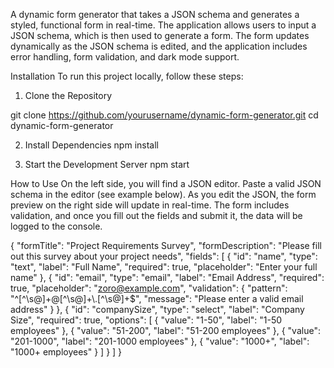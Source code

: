 A dynamic form generator that takes a JSON schema and generates a styled, functional form in real-time. The application allows users to input a JSON schema, which is then used to generate a form. The form updates dynamically as the JSON schema is edited, and the application includes error handling, form validation, and dark mode support.

Installation
To run this project locally, follow these steps:

1. Clone the Repository

git clone https://github.com/yourusername/dynamic-form-generator.git
cd dynamic-form-generator

2. Install Dependencies
npm install

3. Start the Development Server
npm start

How to Use
On the left side, you will find a JSON editor.
Paste a valid JSON schema in the editor (see example below).
As you edit the JSON, the form preview on the right side will update in real-time.
The form includes validation, and once you fill out the fields and submit it, the data will be logged to the console.


{
"formTitle": "Project Requirements Survey",
"formDescription": "Please fill out this survey about your project needs",
"fields": [
    {
      "id": "name",
      "type": "text",
      "label": "Full Name",
      "required": true,
      "placeholder": "Enter your full name"
    },
    {
      "id": "email",
      "type": "email",
      "label": "Email Address",
      "required": true,
      "placeholder": "zoro@example.com",
      "validation": {
        "pattern": "^[^\\s@]+@[^\\s@]+\\.[^\\s@]+$",
        "message": "Please enter a valid email address"
      }
    },
    {
      "id": "companySize",
      "type": "select",
      "label": "Company Size",
      "required": true,
      "options": [
        { "value": "1-50", "label": "1-50 employees" },
        { "value": "51-200", "label": "51-200 employees" },
        { "value": "201-1000", "label": "201-1000 employees" },
        { "value": "1000+", "label": "1000+ employees" }
      ]
    }
  ]
}


